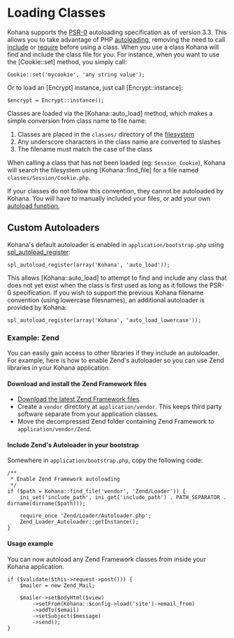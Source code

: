 # Loading Classes

Kohana supports the [PSR-0](https://github.com/php-fig/fig-standards/blob/master/accepted/PSR-0.md) autoloading specification as of version 3.3. This allows you to take advantage of PHP [autoloading](http://php.net/manual/language.oop5.autoload.php), removing the need to call [include](http://php.net/include) or [require](http://php.net/require) before using a class. When you use a class Kohana will find and include the class file for you. For instance, when you want to use the [Cookie::set] method, you simply call:

    Cookie::set('mycookie', 'any string value');

Or to load an [Encrypt] instance, just call [Encrypt::instance]:

    $encrypt = Encrypt::instance();

Classes are loaded via the [Kohana::auto_load] method, which makes a simple conversion from class name to file name:

1. Classes are placed in the `classes/` directory of the [filesystem](files)
2. Any underscore characters in the class name are converted to slashes
2. The filename must match the case of the class

When calling a class that has not been loaded (eg: `Session_Cookie`), Kohana will search the filesystem using [Kohana::find_file] for a file named `classes/Session/Cookie.php`.

If your classes do not follow this convention, they cannot be autoloaded by Kohana. You will have to manually included your files, or add your own [autoload function.](http://us3.php.net/manual/en/function.spl-autoload-register.php)

## Custom Autoloaders

Kohana's default autoloader is enabled in `application/bootstrap.php` using [spl_autoload_register](http://php.net/spl_autoload_register):

    spl_autoload_register(array('Kohana', 'auto_load'));

This allows [Kohana::auto_load] to attempt to find and include any class that does not yet exist when the class is first used as long as it follows the PSR-0 specification. If you wish to support the previous Kohana filename convention (using lowercase filesnames), an additional autoloader is provided by Kohana:

    spl_autoload_register(array('Kohana', 'auto_load_lowercase'));


### Example: Zend

You can easily gain access to other libraries if they include an autoloader. For example, here is how to enable Zend's autoloader so you can use Zend libraries in your Kohana application.

#### Download and install the Zend Framework files

- [Download the latest Zend Framework files](http://framework.zend.com/download/latest).
- Create a `vendor` directory at `application/vendor`. This keeps third party software separate from your application classes.
- Move the decompressed Zend folder containing Zend Framework to `application/vendor/Zend`.


#### Include Zend's Autoloader in your bootstrap

Somewhere in `application/bootstrap.php`, copy the following code:

    /**
     * Enable Zend Framework autoloading
     */
    if ($path = Kohana::find_file('vendor', 'Zend/Loader')) {
        ini_set('include_path', ini_get('include_path') . PATH_SEPARATOR . dirname(dirname($path)));

        require_once 'Zend/Loader/Autoloader.php';
        Zend_Loader_Autoloader::getInstance();
    }

#### Usage example

You can now autoload any Zend Framework classes from inside your Kohana application.

    if ($validate($this->request->post())) {
        $mailer = new Zend_Mail;

        $mailer->setBodyHtml($view)
            ->setFrom(Kohana::$config->load('site')->email_from)
            ->addTo($email)
            ->setSubject($message)
            ->send();
    }
